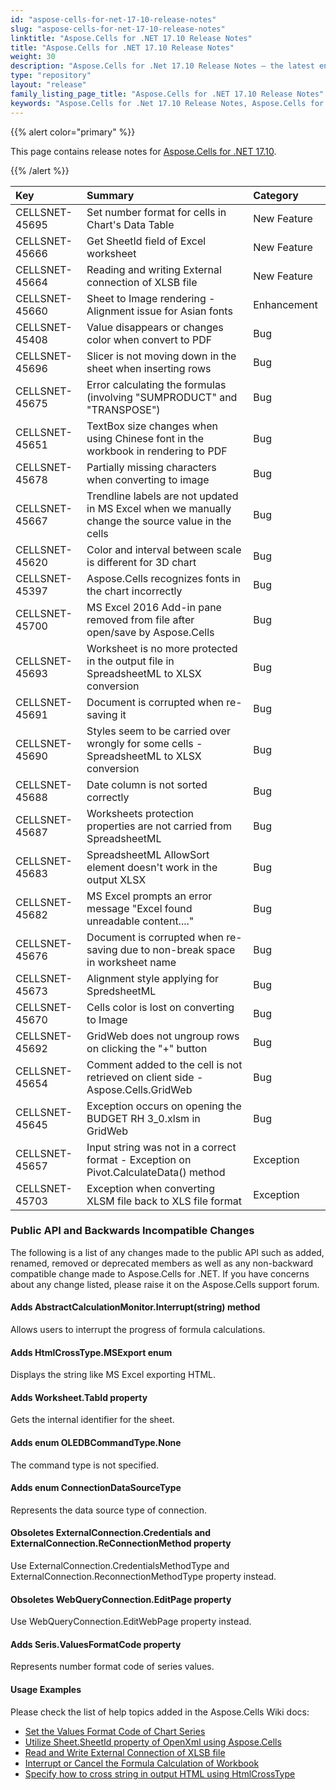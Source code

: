 ```yaml
---
id: "aspose-cells-for-net-17-10-release-notes"
slug: "aspose-cells-for-net-17-10-release-notes"
linktitle: "Aspose.Cells for .NET 17.10 Release Notes"
title: "Aspose.Cells for .NET 17.10 Release Notes"
weight: 30
description: "Aspose.Cells for .Net 17.10 Release Notes – the latest enhancements, new features, and fixes."
type: "repository"
layout: "release"
family_listing_page_title: "Aspose.Cells for .NET 17.10 Release Notes"
keywords: "Aspose.Cells for .Net 17.10 Release Notes, Aspose.Cells for .Net 17.10 updates and fixes"
---
```


{{% alert color="primary" %}} 

This page contains release notes for [Aspose.Cells for .NET 17.10](https://releases.aspose.com/cells/net/new-releases/aspose.cells-for-.net-17.10/).

{{% /alert %}} 

|**Key**|**Summary**|**Category**|
| :- | :- | :- |
|CELLSNET-45695|Set number format for cells in Chart's Data Table|New Feature |
|CELLSNET-45666|Get SheetId field of Excel worksheet|New Feature |
|CELLSNET-45664|Reading and writing External connection of XLSB file |New Feature |
|CELLSNET-45660|Sheet to Image rendering - Alignment issue for Asian fonts|Enhancement |
|CELLSNET-45408|Value disappears or changes color when convert to PDF |Bug |
|CELLSNET-45696|Slicer is not moving down in the sheet when inserting rows|Bug |
|CELLSNET-45675|Error calculating the formulas (involving "SUMPRODUCT" and "TRANSPOSE")|Bug |
|CELLSNET-45651|TextBox size changes when using Chinese font in the workbook in rendering to PDF|Bug |
|CELLSNET-45678|Partially missing characters when converting to image|Bug |
|CELLSNET-45667|Trendline labels are not updated in MS Excel when we manually change the source value in the cells|Bug |
|CELLSNET-45620|Color and interval between scale is different for 3D chart |Bug |
|CELLSNET-45397|Aspose.Cells recognizes fonts in the chart incorrectly|Bug |
|CELLSNET-45700|MS Excel 2016 Add-in pane removed from file after open/save by Aspose.Cells|Bug |
|CELLSNET-45693|Worksheet is no more protected in the output file in SpreadsheetML to XLSX conversion|Bug |
|CELLSNET-45691|Document is corrupted when re-saving it|Bug |
|CELLSNET-45690|Styles seem to be carried over wrongly for some cells - SpreadsheetML to XLSX conversion|Bug |
|CELLSNET-45688|Date column is not sorted correctly|Bug |
|CELLSNET-45687|Worksheets protection properties are not carried from SpreadsheetML|Bug |
|CELLSNET-45683|SpreadsheetML AllowSort element doesn't work in the output XLSX|Bug |
|CELLSNET-45682|MS Excel prompts an error message "Excel found unreadable content...."|Bug |
|CELLSNET-45676|Document is corrupted when re-saving due to non-break space in worksheet name|Bug |
|CELLSNET-45673|Alignment style applying for SpredsheetML|Bug |
|CELLSNET-45670|Cells color is lost on converting to Image|Bug |
|CELLSNET-45692|GridWeb does not ungroup rows on clicking the "+" button|Bug |
|CELLSNET-45654|Comment added to the cell is not retrieved on client side - Aspose.Cells.GridWeb|Bug |
|CELLSNET-45645|Exception occurs on opening the BUDGET RH 3_0.xlsm in GridWeb|Bug |
|CELLSNET-45657|Input string was not in a correct format - Exception on Pivot.CalculateData() method|Exception |
|CELLSNET-45703|Exception when converting XLSM file back to XLS file format|Exception |
### **Public API and Backwards Incompatible Changes**
The following is a list of any changes made to the public API such as added, renamed, removed or deprecated members as well as any non-backward compatible change made to Aspose.Cells for .NET. If you have concerns about any change listed, please raise it on the Aspose.Cells support forum.
#### **Adds AbstractCalculationMonitor.Interrupt(string) method**
Allows users to interrupt the progress of formula calculations.
#### **Adds HtmlCrossType.MSExport enum**
Displays the string like MS Excel exporting HTML.
#### **Adds Worksheet.TabId property**
Gets the internal identifier for the sheet.
#### **Adds enum OLEDBCommandType.None**
The command type is not specified.
#### **Adds enum ConnectionDataSourceType**
Represents the data source type of connection.
#### **Obsoletes ExternalConnection.Credentials and ExternalConnection.ReConnectionMethod property**
Use ExternalConnection.CredentialsMethodType and ExternalConnection.ReconnectionMethodType property instead.
#### **Obsoletes WebQueryConnection.EditPage property**
Use WebQueryConnection.EditWebPage property instead.
#### **Adds Seris.ValuesFormatCode property**
Represents number format code of series values.
#### **Usage Examples**
Please check the list of help topics added in the Aspose.Cells Wiki docs:

- [Set the Values Format Code of Chart Series](https://docs.aspose.com/cells/net/set-the-values-format-code-of-chart-series/)
- [Utilize Sheet.SheetId property of OpenXml using Aspose.Cells](https://docs.aspose.com/cells/net/utilize-sheet-sheetid-property-of-openxml-using-aspose-cells/)
- [Read and Write External Connection of XLSB file](https://docs.aspose.com/cells/net/read-and-write-external-connection-of-xls-and-xlsb-files/)
- [Interrupt or Cancel the Formula Calculation of Workbook](https://docs.aspose.com/cells/net/interrupt-or-cancel-the-formula-calculation-of-workbook/)
- [Specify how to cross string in output HTML using HtmlCrossType](https://docs.aspose.com/cells/net/specify-how-to-cross-string-in-output-html-using-htmlcrosstype/)
